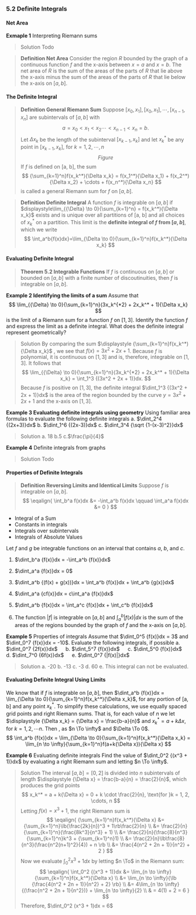 ### 5.2 Definite Integrals

#### Net Area

**Exmaple 1** Interpreting Riemann sums
>Solution
Todo

>**Definition Net Area**
Consider the region $R$ bounded by the graph of a continuous function $f$ and the x-axis between $x=a$ and $x=b$. The net area of $R$ is the sum of the areas of the parts of $R$ that lie above the x-axis minus the sum of the areas of the parts of $R$ that lie below the x-axis on $[a,b]$.

#### The Definite Integral

>**Definition General Riemann Sum**
Suppose $[x_0, x_1], [x_0, x_1], \cdots, [x_{n-1}, x_n]$ are subintervals of $[a, b]$ with
$$
a = x_0 < x_1 < x_2 \cdots < x_{n-1} < x_n = b.
$$
Let $\Delta x_k$ be the length of the subinterval $[x_{k-1}, x_k]$ and let $x^*_k$ be any point in $[x_{k-1}, x_k]$, for $k = 1, 2, \cdots,n$
$$Figure$$
If $f$ is defined on [a, b], the sum
$$
{\sum_{k=1}^n}f(x_k^*){\Delta x_k} = f(x_1^*){\Delta x_1} + f(x_2^*){\Delta x_2} + \cdots + f(x_n^*){\Delta x_n}
$$
is called a general Riemann sum for $f$ on $[a, b]$.

>**Definition Definite Integral**
A function $f$ is integrable on $[a, b]$ if $displaystyle\lim_{{\Delta} \to 0}{\sum_{k=1}^n} = f(x_k^*){\Delta x_k}$ exists and is unique over all partitions of [a, b] and all choices of $x_k^*$ on a partition. This limit is the **definite integral of $f$ from $[a, b]$**, which we write
$$
\int_a^b{f(x)dx}=\lim_{\Delta \to 0}{\sum_{k=1}^n}f(x_k^*){\Delta x_k}
$$

#### Evaluating Definite Integral

>**Theorem 5.2 Integrable Functions**
If $f$ is continuous on $[a, b]$ or bounded on $[a, b]$ with a finite number of discoutinuities, then $f$ is integrable on $[a, b]$.

**Example 2 Identifying the limits of a sum**
Assume that
$$
\lim_{{\Delta} \to 0}{\sum_{k=1}^n}(3x_k^{*2} + 2x_k^* + 1){\Delta x_k}
$$
is the limit of a Riemann sum for a function $f$ on $[1, 3]$. Identify the function $f$ and express the limit as a definite integral. What does the definite integral represent geometrically?
>Solution
By comparing the sum $\displaystyle {\sum_{k=1}^n}f(x_k^*){\Delta x_k}$ , we see that $f(x) = 3x^2 + 2x + 1$. Because $f$ is polynomial, it is continuous on $[1, 3]$ and is, therefore, integrable on $[1, 3]$. It follows that
$$
\lim_{{\Delta} \to 0}{\sum_{k=1}^n}(3x_k^{*2} + 2x_k^* + 1){\Delta x_k} = \int_1^3 {(3x^2 + 2x + 1)}dx.
$$
Because $f$ is positive on $[1,3]$, the definite integral $\dint_1^3 {(3x^2 + 2x + 1)}dx$ is the area of the region bounded by the curve $y = 3x^2 + 2x + 1$ and the x-axis on $[1, 3]$.

**Example 3 Evaluating definite integrals using geometry**
Using familiar area formulas to evaluate the following definite integrals
a. $\dint_2^4 {(2x+3)}dx$
b. $\dint_1^6 {(2x-3)}dx$
c. $\dint_3^4 {\sqrt {1-(x-3)^2}}dx$ <br>
>Solution
a. $18$ b.$5$ c.$\frac{\pi}{4}$

**Example 4** Definite integrals from graphs
>Solution
Todo

#### Properties of Definite Integrals
>**Definition Reversing Limits and Identical Limits**
Suppose $f$ is integrable on $[a, b]$.
$$
\eqalign{
\int_b^a f(x)dx &= -\int_a^b f(x)dx \qquad
\int_a^a f(x)dx &= 0
}
$$

* Integral of a Sum
* Constants in integrals
* Integrals over subintervals
* Integrals of Absolute Values

Let $f$ and $g$ be integrable functions on an interval that contains $a$, $b$, and $c$.
1. $\dint_b^a {f(x)}dx = -\int_a^b {f(x)}dx$

2. $\dint_a^a {f(x)}dx = 0$

3. $\dint_a^b {(f(x) + g(x))}dx = \int_a^b {f(x)}dx + \int_a^b {g(x)}dx$

4. $\dint_a^a {cf(x)}dx = c\int_a^a {f(x)}dx$

5. $\dint_a^b {f(x)}dx = \int_a^c {f(x)}dx + \int_c^b {f(x)}dx$

6. The function $|f|$ is integrable on $[a, b]$ and $\int_a^b {|f(x)|}dx$ is the sum of the areas of the regions bounded by the graph of $f$ and the x-axis on $[a, b]$.

**Example 5** Properties of integrals
Assume that $\dint_0^5 {f(x)}dx = 3$ and $\dint_0^7 {f(x)}dx = -10$. Evaluate the following integrals, if possible
a. $\dint_0^7 {2f(x)}dx$ &emsp; b. $\dint_5^7 {f(x)}dx$ &emsp; c. $\dint_5^0 {f(x)}dx$ &emsp; d. $\dint_7^0 {6f(x)}dx$ &emsp; e. $\dint_0^7 {|f(x)|}dx$

>Solution
a. -20 b. -13 c. -3 d. 60 e. This integral can not be evaluated.

#### Evaluating Definite Integral Using Limits

We know that if $f$ is integrable on $[a, b]$, then $\dint_a^b {f(x)}dx = \lim_{\Delta \to 0}{\sum_{k=1}^n}f(x_k^*){\Delta x_k}$, for any portion of [a, b] and any point $x_k^*$. To simplify these calculations, we use equally spaced grid points and right Riemann sums. That is, for each value of $n$ we let $\displaystyle {\Delta x_k} = {\Delta x} = \frac{b-a}{n}$ and $x_k^* = a +k{\Delta x}$, for $k = 1, 2, \cdots n$. Then , as $n \To \infty$ and $\Delta \To 0$.
$$
\int_a^b {f(x)}dx = \lim_{\Delta \to 0}{\sum_{k=1}^n}f(x_k^*){\Delta x_k} = \lim_{n \to \infty}{\sum_{k=1}^n}f(a+k{\Delta x}){\Delta x}
$$

**Example 6** Evaluating definite integrals
Find the value of $\dint_0^2 {(x^3 + 1)}dx$ by evaluating a right Riemann sum and letting $n \To \infty$.
>Solution
The interval $[a, b] = [0, 2]$ is divided into $n$ subintervals of length $\displaystyle {\Delta x} = \frac{b-a}{n} = \frac{2}{n}$, which produces the grid points
$$
x_k^* = a + k{\Delta x} = 0 + k \cdot \frac{2}{n}, \text{for }k = 1, 2, \cdots, n
$$
Letting $f(x) = x^3 + 1$, the right Riemann sum is
$$
\eqalign{
{\sum_{k=1}^n}f(x_k^*){\Delta x} &= {\sum_{k=1}^n}\lb(\frac{2k}{n})^3 + 1\rb\frac{2}{n} \\
&= \frac{2}{n}{\sum_{k=1}^n}(\frac{8k^3}{n^3} + 1) \\
&= \frac{2}{n}(\frac{8}{n^3}{\sum_{k=1}^n}k^3 + {\sum_{k=1}^n}1) \\
&= \frac{2}{n}\lb\frac{8}{n^3}(\frac{n^2(n+1)^2}{4}) + n \rb \\
&= \frac{4(n^2 + 2n + 1)}{n^2} + 2
}
$$
Now we evaluate $\int_0^2 {x^3 + 1}dx$ by letting $n \To$ in the Riemann sum:
$$
\eqalign{
\int_0^2 {(x^3 + 1)}dx &= \lim_{n \to \infty}{\sum_{k=1}^n}f(x_k^*){\Delta x} \\
&= \lim_{n \to \infty}{\lb {\frac{4(n^2 + 2n + 1)}{n^2} + 2} \rb} \\
&= 4\lim_{n \to \infty}{(\frac{n^2 + 2n + 1}{n^2})} + \lim_{n \to \infty}{2} \\
& = 4(1) + 2 = 6
}
$$
Therefore, $\dint_0^2 (x^3 + 1)dx = 6$
